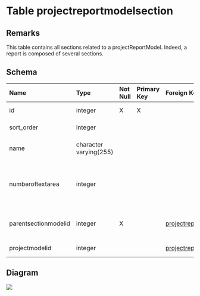 # Table projectreportmodelsection #
## Remarks ##
This table contains all sections related to a projectReportModel. Indeed, a report is composed of several sections.

## Schema ##
| **Name** | **Type** | **Not Null** | **Primary Key** | **Foreign Key** | **Remarks** |
|:---------|:---------|:-------------|:----------------|:----------------|:------------|
| id       | integer  | X            | X               |                 | This is the primary key of the table. |
| sort\_order | integer  |              |                 |                 | It corresponds to the order it will be displayed. |
| name     | character varying(255) |              |                 |                 | It corresponds to an human-readable name for the section. |
| numberoftextarea | integer  |              |                 |                 | It defines the number of text area that will be displayed under the section. It can be compared to the number of paragraph of this section. |
| parentsectionmodelid | integer  | X            |                 | [projectreportmodelsection](projectreportmodelsection.md)(id) | This is a foreign key to a projectReportModelSection beacause a section can be under another section.  |
| projectmodelid | integer  |              |                 | [projectreportmodel](projectreportmodel.md)(id) | This is a foreign key to the table ProjectReportModel. |

## Diagram ##
<img src='http://www.sigmah.org/svg_load.php?file=http://sigma-h.googlecode.com/svn/wiki/diagrams/projectreportmodelsection.svg' />

